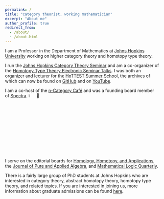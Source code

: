 ```yaml
---
permalink: /
title: "category theorist, working mathematician"
excerpt: "About me"
author_profile: true
redirect_from: 
  - /about/
  - /about.html
---
```


I am a Professor in the Department of Mathematics at [Johns Hopkins University](https://mathematics.jhu.edu/) working on higher category theory and homotopy type theory. 

I run the  [Johns Hopkins Category Theory Seminar](https://math.jhu.edu/~eriehl/ct/) and am a co-organizer of the [Homotopy Type Theory Electronic Seminar Talks](https://uwo.ca/math/faculty/kapulkin/seminars/hottest.html). I was both an organizer and lecturer for the [HoTTEST Summer School](https://uwo.ca/math/faculty/kapulkin/seminars/hottest_summer_school_2022.html), the archives of which can now be found on [GitHub](https://github.com/martinescardo/HoTTEST-Summer-School) and on [YouTube](https://youtube.com/playlist?list=PLtIZ5qxwSNnzpNqfXzJjlHI9yCAzRzKtx).

I am a co-host of the [n-Category Caf&eacute;](https://golem.ph.utexas.edu/category/) and was a founding board member of [Spectra](http://lgbtmath.org/). <img src="https://emilyriehl.github.io/files/progress-pride.webp" width = "5%"/>

I serve on the editorial boards for [Homology, Homotopy, and Applications](https://www.intlpress.com/index.php), the [Journal of Pure and Applied Algebra](https://www.journals.elsevier.com/journal-of-pure-and-applied-algebra/editorial-board), and [Mathematical Logic Quarterly](https://onlinelibrary.wiley.com/journal/15213870). 

There is a fairly large group of PhD students at Johns Hopkins who are interested in category theory, abstract homotopy theory, homotopy type theory, and related topics. If you are interested in joining us, more information about graduate admissions can be found [here](https://mathematics.jhu.edu/graduate/admissions/).

